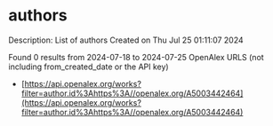 # authors
Description: List of authors
Created on Thu Jul 25 01:11:07 2024

Found 0 results from 2024-07-18 to 2024-07-25
OpenAlex URLS (not including from_created_date or the API key)
- [https://api.openalex.org/works?filter=author.id%3Ahttps%3A//openalex.org/A5003442464](https://api.openalex.org/works?filter=author.id%3Ahttps%3A//openalex.org/A5003442464)

